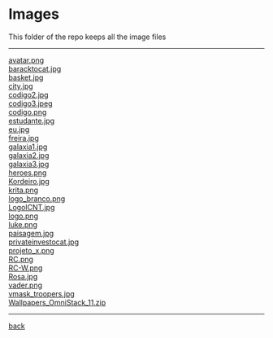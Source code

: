 # Images
This folder of the repo keeps all the image files

---------------------------
[avatar.png](avatar.png)<br>
[baracktocat.jpg](baracktocat.jpg)<br>
[basket.jpg](basket.jpg)<br>
[city.jpg](city.jpg)<br>
[codigo2.jpg](codigo2.jpg)<br>
[codigo3.jpeg](codigo3.jpeg)<br>
[codigo.png](codigo.png)<br>
[estudante.jpg](estudante.jpg)<br>
[eu.jpg](eu.jpg)<br>
[freira.jpg](freira.jpg)<br>
[galaxia1.jpg](galaxia1.jpg)<br>
[galaxia2.jpg](galaxia2.jpg)<br>
[galaxia3.jpg](galaxia3.jpg)<br>
[heroes.png](heroes.png)<br>
[Kordeiro.jpg](Kordeiro.jpg)<br>
[krita.png](krita.png)<br>
[logo_branco.png](logo_branco.png)<br>
[LogoICNT.jpg](LogoICNT.jpg)<br>
[logo.png](logo.png)<br>
[luke.png](luke.png)<br>
[paisagem.jpg](paisagem.jpg)<br>
[privateinvestocat.jpg](privateinvestocat.jpg)<br>
[projeto_x.png](projeto_x.png)<br>
[RC.png](RC.png)<br>
[RC-W.png](RC-W.png)<br>
[Rosa.jpg](Rosa.jpg)<br>
[vader.png](vader.png)<br>
[vmask_troopers.jpg](vmask_troopers.jpg)<br>
[Wallpapers_OmniStack_11.zip](Wallpapers_OmniStack_11.zip)<br>

---------------------------

[back](../)
